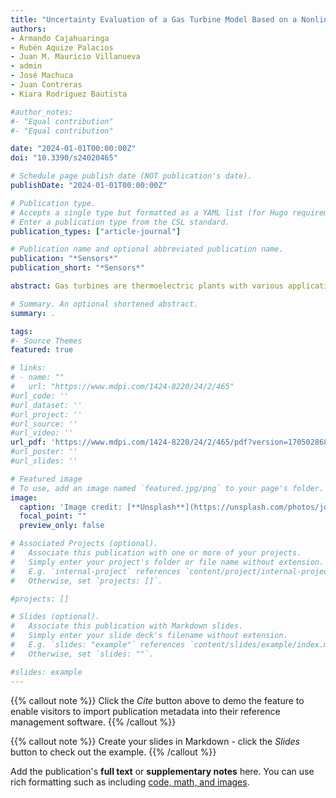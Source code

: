 ```yaml
---
title: "Uncertainty Evaluation of a Gas Turbine Model Based on a Nonlinear Autoregressive Exogenous Model and Monte Carlo Dropout"
authors:
- Armando Cajahuaringa
- Rubén Aquize Palacios
- Juan M. Mauricio Villanueva
- admin
- José Machuca
- Juan Contreras
- Kiara Rodríguez Bautista

#author_notes:
#- "Equal contribution"
#- "Equal contribution"

date: "2024-01-01T00:00:00Z"
doi: "10.3390/s24020465"

# Schedule page publish date (NOT publication's date).
publishDate: "2024-01-01T00:00:00Z"

# Publication type.
# Accepts a single type but formatted as a YAML list (for Hugo requirements).
# Enter a publication type from the CSL standard.
publication_types: ["article-journal"]

# Publication name and optional abbreviated publication name.
publication: "*Sensors*"
publication_short: "*Sensors*"

abstract: Gas turbines are thermoelectric plants with various applications, such as large-scale electricity production, petrochemical industry, and steam generation. In order to optimize the operation of a gas turbine, it is necessary to develop system identification models that allow for the development of studies and analyses to increase the system’s reliability. Current strategies for modeling complex and non-linear systems can be based on artificial intelligence techniques, using autoregressive neural networks of the NARX and LSTM type. In this context, this work aims to develop a model of a gas turbine capable of estimating the rotation speed of the turbine and simultaneously estimating the uncertainty associated with the estimation. These methodologies are based on artificial neural networks and the Monte Carlo dropout simulation method. The results were obtained from experimental data from a 215 MW gas turbine, getting the best model with a MAPE of 0.02\% and an uncertainty associated with the turbine rotation speed of 2.2 RPM.

# Summary. An optional shortened abstract.
summary: .

tags:
#- Source Themes
featured: true

# links:
# - name: ""
#   url: "https://www.mdpi.com/1424-8220/24/2/465"
#url_code: ''
#url_dataset: ''
#url_project: ''
#url_source: ''
#url_video: ''
url_pdf: 'https://www.mdpi.com/1424-8220/24/2/465/pdf?version=1705028686'
#url_poster: ''
#url_slides: ''

# Featured image
# To use, add an image named `featured.jpg/png` to your page's folder. 
image:
  caption: 'Image credit: [**Unsplash**](https://unsplash.com/photos/jdD8gXaTZsc)'
  focal_point: ""
  preview_only: false

# Associated Projects (optional).
#   Associate this publication with one or more of your projects.
#   Simply enter your project's folder or file name without extension.
#   E.g. `internal-project` references `content/project/internal-project/index.md`.
#   Otherwise, set `projects: []`.

#projects: []

# Slides (optional).
#   Associate this publication with Markdown slides.
#   Simply enter your slide deck's filename without extension.
#   E.g. `slides: "example"` references `content/slides/example/index.md`.
#   Otherwise, set `slides: ""`.

#slides: example
---
```


{{% callout note %}}
Click the *Cite* button above to demo the feature to enable visitors to import publication metadata into their reference management software.
{{% /callout %}}

{{% callout note %}}
Create your slides in Markdown - click the *Slides* button to check out the example.
{{% /callout %}}

Add the publication's **full text** or **supplementary notes** here. You can use rich formatting such as including [code, math, and images](https://docs.hugoblox.com/content/writing-markdown-latex/).

